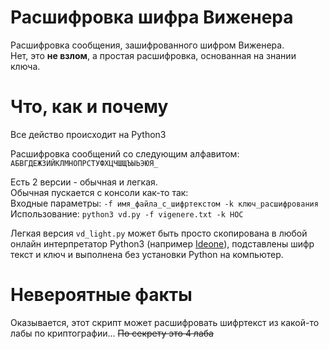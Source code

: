 # Расшифровка шифра Виженера
Расшифровка сообщения, зашифрованного шифром Виженера.  
Нет, это **не взлом**, а простая расшифровка, основанная на знании ключа. 

# Что, как и почему
Все действо происходит на Python3  

Расшифровка сообщений со следующим алфавитом:
```АБВГДЕЖЗИЙКЛМНОПРСТУФХЦЧШЩЪЫЬЭЮЯ_```

Есть 2 версии - обычная и легкая.  
Обычная пускается с консоли как-то так:  
Входные параметры: ```-f имя_файла_с_шифртекстом -k ключ_расшифрования```  
Использование: ```python3 vd.py -f vigenere.txt -k НОС```

Легкая версия ```vd_light.py``` может быть просто скопирована в любой онлайн интерпретатор Python3  (например [Ideone](https://ideone.com/)), подставлены шифр текст и ключ и выполнена без установки Python на компьютер.  

# Невероятные факты
Оказывается, этот скрипт может расшифровать шифртекст из какой-то лабы по криптографии... ~~По секрету это 4 лаба~~
